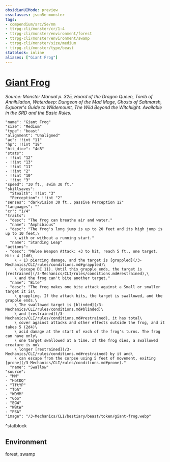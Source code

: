 ```yaml
---
obsidianUIMode: preview
cssclasses: json5e-monster
tags:
- compendium/src/5e/mm
- ttrpg-cli/monster/cr/1-4
- ttrpg-cli/monster/environment/forest
- ttrpg-cli/monster/environment/swamp
- ttrpg-cli/monster/size/medium
- ttrpg-cli/monster/type/beast
statblock: inline
aliases: ["Giant Frog"]
---
```

# [Giant Frog](3-Mechanics\CLI\bestiary\beast/giant-frog.md)
*Source: Monster Manual p. 325, Hoard of the Dragon Queen, Tomb of Annihilation, Waterdeep: Dungeon of the Mad Mage, Ghosts of Saltmarsh, Explorer's Guide to Wildemount, The Wild Beyond the Witchlight. Available in the SRD and the Basic Rules.*  

```statblock
"name": "Giant Frog"
"size": "Medium"
"type": "beast"
"alignment": "Unaligned"
"ac": !!int "11"
"hp": !!int "18"
"hit_dice": "4d8"
"stats":
- !!int "12"
- !!int "13"
- !!int "11"
- !!int "2"
- !!int "10"
- !!int "3"
"speed": "30 ft., swim 30 ft."
"skillsaves":
  "Stealth": !!int "3"
  "Perception": !!int "2"
"senses": "darkvision 30 ft., passive Perception 12"
"languages": ""
"cr": "1/4"
"traits":
- "desc": "The frog can breathe air and water."
  "name": "Amphibious"
- "desc": "The frog's long jump is up to 20 feet and its high jump is up to 10 feet,\
    \ with or without a running start."
  "name": "Standing Leap"
"actions":
- "desc": "Melee Weapon Attack: +3 to hit, reach 5 ft., one target. Hit: 4 (1d6\
    \ + 1) piercing damage, and the target is [grappled](/3-Mechanics/CLI/rules/conditions.md#grappled)\
    \ (escape DC 11). Until this grapple ends, the target is [restrained](/3-Mechanics/CLI/rules/conditions.md#restrained),\
    \ and the frog can't bite another target."
  "name": "Bite"
- "desc": "The frog makes one bite attack against a Small or smaller target it is\
    \ grappling. If the attack hits, the target is swallowed, and the grapple ends.\
    \ The swallowed target is [blinded](/3-Mechanics/CLI/rules/conditions.md#blinded)\
    \ and [restrained](/3-Mechanics/CLI/rules/conditions.md#restrained), it has total\
    \ cover against attacks and other effects outside the frog, and it takes 5 (2d4)\
    \ acid damage at the start of each of the frog's turns. The frog can have only\
    \ one target swallowed at a time. If the frog dies, a swallowed creature is no\
    \ longer [restrained](/3-Mechanics/CLI/rules/conditions.md#restrained) by it and\
    \ can escape from the corpse using 5 feet of movement, exiting [prone](/3-Mechanics/CLI/rules/conditions.md#prone)."
  "name": "Swallow"
"source":
- "MM"
- "HotDQ"
- "TftYP"
- "ToA"
- "WDMM"
- "GoS"
- "EGW"
- "WBtW"
- "PSA"
"image": "/3-Mechanics/CLI/bestiary/beast/token/giant-frog.webp"
```
^statblock

## Environment

forest, swamp